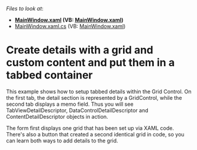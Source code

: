 <!-- default file list -->
*Files to look at*:

* **[MainWindow.xaml](./CS/WpfApplication18/MainWindow.xaml) (VB: [MainWindow.xaml](./VB/WpfApplication18/MainWindow.xaml))**
* [MainWindow.xaml.cs](./CS/WpfApplication18/MainWindow.xaml.cs) (VB: [MainWindow.xaml](./VB/WpfApplication18/MainWindow.xaml))
<!-- default file list end -->
# Create details with a grid and custom content and put them in a tabbed container


<p>This example shows how to setup tabbed details within the Grid Control. On the first tab, the detail section is represented by a GridControl, while the second tab displays a memo field. Thus you will see TabViewDetailDescriptor, DataControlDetailDescriptor and ContentDetailDescriptor objects in action. </p><p>The form first displays one grid that has been set up via XAML code. There's also a button that created a second identical grid in code, so you can learn both ways to add details to the grid. </p>

<br/>


